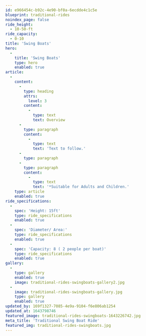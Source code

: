 ```yaml
---
id: e966454c-b92c-4e90-bf0a-6ecdde4c1c5e
blueprint: traditional-rides
noindex_page: false
ride_height:
  - 10-50-ft
ride_capacity:
  - 0-10
title: 'Swing Boats'
hero:
  -
    title: 'Swing Boats'
    type: hero
    enabled: true
article:
  -
    content:
      -
        type: heading
        attrs:
          level: 3
        content:
          -
            type: text
            text: Overview
      -
        type: paragraph
        content:
          -
            type: text
            text: 'Text to follow.'
      -
        type: paragraph
      -
        type: paragraph
        content:
          -
            type: text
            text: '*Suitable for Adults and Children.'
    type: article
    enabled: true
ride_specifications:
  -
    spec: 'Height: 15ft'
    type: ride_specifications
    enabled: true
  -
    spec: 'Diameter/ Area:'
    type: ride_specifications
    enabled: true
  -
    spec: 'Capacity: 8 ( 2 people per boat)'
    type: ride_specifications
    enabled: true
gallery:
  -
    type: gallery
    enabled: true
    image: traditional-rides-swingboats-gallery2.jpg
  -
    image: traditional-rides-swingboats-gallery.jpg
    type: gallery
    enabled: true
updated_by: 169f1327-7085-4e9a-9104-f6e806ab1254
updated_at: 1643798746
featured_image: traditional-rides-swingboats-1643226742.jpg
meta_title: 'Traditional Swing Boat Ride'
featured_img: traditional-rides-swingboats.jpg
---
```

